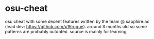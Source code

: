 # osu-cheat
osu cheat with some decent features written by the team @ sapphire.ac (lead dev: https://github.com/u16rogue). around 8 months old so some patterns are probably outdated. source is mainly for learning
